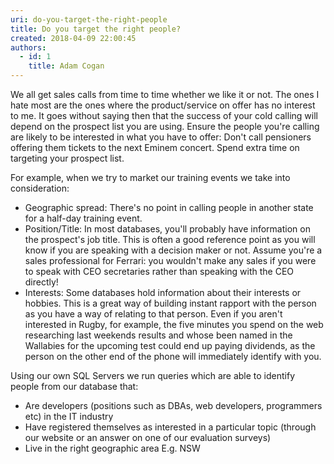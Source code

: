 ```yaml
---
uri: do-you-target-the-right-people
title: Do you target the right people?
created: 2018-04-09 22:00:45
authors:
  - id: 1
    title: Adam Cogan
---
```





<span class='intro'> <p class="ssw15-rteElement-P">We all get sales calls from time to time whether we like it or not. The ones I hate most are the ones where the product/service on offer has no interest to me. It goes without saying then that the success of your cold calling will depend on the prospect list you are using. Ensure the people you're calling are likely to be interested in what you have to offer&#58; Don't call pensioners offering them tickets to the next Eminem concert. Spend extra time on targeting your prospect list.​<br></p> </span>

<p></p><p class="ssw15-rteElement-P">​​For example, when we try to market our training events we take into consideration&#58;</p><ul><li>Geographic spread&#58; There's no point in calling people in another state for a half-day training event.</li><li>Position/Title&#58; In most databases, you'll probably have information on the prospect's job title. This is often a good reference point as you will know if you are speaking with a decision maker or not. Assume you're a sales professional for Ferrari&#58; you wouldn't make any sales if you were to speak with CEO secretaries rather than speaking with the CEO directly!</li><li>Interests&#58; Some databases hold information about&#160;their interests or hobbies. This is a great way of building instant rapport with the person as you have a way of relating to that person. Even if you aren't interested in Rugby, for example, the five minutes you spend on the web researching last weekends results and whose been named in the Wallabies for the upcoming test could end up paying dividends, as the person on the other end of the phone will immediately identify with you.</li></ul><p>Using our own SQL Servers we run queries which are able to identify people from our database that&#58;</p><ul><li>Are developers (positions such as DBAs, web developers, programmers etc) in the IT industry</li><li>Have registered themselves as interested in a particular topic (through our website or an answer on one of our evaluation surveys)</li><li>Live in the right geographic area E.g. NSW​​<br></li></ul>


